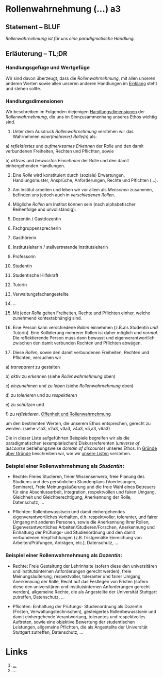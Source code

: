 <!---
   NAME - The NAME of this project is:
ethos

  FILE - The FILENAME of the current file is:
/a3.md

  CREATION - This project was CREATED on:
2017-01-28-16:15:00 UTC

  MODIFICATION - This project was last MODIFIED on:
2017-01-28-16:15:00 UTC

  VERSION - The current VERSION of this project is:
<git-commit-hash>-2017-01-28-16:15:00 UTC

  CREATOR(S) - This project was CREATED by:
Michael Czechowski, Martin Maga

  CONTACT - You can CONTACT the creator(s) or developer(s) of this project at:
E-Mail: mail@martinmaga.de

  COPYRIGHT - The COPYRIGHT holder of this project is:
COPYRIGHT (c) 2016 Martin Maga

  LICENSE - This project is LICENSED under the following license:
Martin Maga 2016 CC BY-SA 4.0 https://creativecommons.org

  SUBFILE – This is a SUBFILE! For more INFORMATION on this project go to:
/README.md
--->

# Rollenwahrnehmung (…) a3
## Statement – BLUF
*Rollenwahrnehmung ist für uns eine paradigmatische Handlung.*

## Erläuterung – TL;DR
### Handlungsgefüge und Wertgefüge
Wir sind davon überzeugt, dass die *Rollenwahrnehmung*, mit allen unseren anderen Werten sowie allen unseren anderen Handlungen im [Einklang](../synopsis/reasons.md) steht und stehen sollte.

### Handlungsdimensionen
Wir beschreiben im Folgenden diejenigen [Handlungsdimensionen](../synopsis/reasons.md) der *Rollenwahrnehmung*, die uns im Sinnzusammenhang unseres Ethos wichtig sind.

1. Unter dem Ausdruck *Rollenwahrnehmung* verstehen wir das Wahrnehmen *einer(mehrerer) Rolle(n)* als:

  a) *reflektiertes* und *aufmerksames* *Erkennen* der Rolle und den damit verbundenen Freiheiten, Rechten und Pflichten, sowie

  b) *aktives* und *bewusstes* *Einnehmen* der Rolle und den damit einhergehenden Handlungen.

2. Eine *Rolle* wird konstituiert durch (soziale) Erwartungen, Handlungsmuster, Ansprüche, Anforderungen, Rechte und Plfichten (...).

3. Am Institut arbeiten und leben wir vor allem als *Menschen* zusammen, befinden uns jedoch auch in *verschiedenen Rollen*.

4. Mögliche *Rollen* am Institut können sein (nach alphabetischer Reihenfolge und unvollständig):

  1. Dozentin / Gastdozentin
  2. Fachgruppensprecherin
  3. Gasthörerin
  4. Institutsleiterin / stellvertretende Institutsleiterin
  5. Professorin
  6. Studentin
  7. Studentische Hilfskraft
  8. Tutorin
  9. Verwaltungsfachangestellte
  10. ...


5. Mit jeder *Rolle* gehen Freiheiten, Rechte und Pflichten einher, welche zunehmend kontextabhängig sind.

6. Eine Person kann verschiedene *Rollen* einnehmen (z.B.als Studentin *und* Tutorin). Eine Kollidierung mehrerer Rollen ist daher möglich und *normal*. Die reflektierende Person muss dann bewusst und eigenverantwortlich zwischen den damit verbunden Rechten und Pflichten abwägen.

7. Diese *Rollen*, sowie den damit verbundenen Freiheiten, Rechten und Pflichten, versuchen wir

  a) *transparent* zu gestalten

  b) *aktiv* zu *erkennen* (siehe *Rollenwahrnehmung* oben)

  c) *einzunehmen* und zu *leben* (siehe *Rollenwahrnehmung* oben)

  d) zu *tolerieren* und zu *respektieren*

  e) zu *schützen* und

  f) zu *reflektieren*. [Offenheit und Rollenwahrnehmung](../contents/fields/v4a3.md)

um den bestimmten Werten, die unserem Ethos entsprechen, gerecht zu werden.
(siehe v1a3, v2a3, v3a3, v4a3, v5,a3, v6a3)

Die in dieser Liste aufgeführten Beispiele begreifen wir als die paradigmatischen (exemplarischen) Diskursreferenten (*universe of discourse* beziehungsweise *domain of discourse*) unseres Ethos.
In [Gründe über Gründe](../synopsis/reasons.md) beschreiben wir, wie wir [unsere Listen](../synopsis/reasons.md) verstehen.

### Beispiel einer Rollenwahrnehmung als *Studentin*:

- Rechte: Freies Studieren, freier Wissenserwerb, freie Planung des Studiums und des persönlichen Stundenplans (Voerlesungen, Seminare), Freie Meinungsäußerung und die freie Wahl eines Betreuers für eine Abschlussarbeit, Integration, respektvollen und fairen Umgang, Gleichheit und Gleichberechtigung, Anerkennung der Rolle, Datenschutz, ...

- Pflichten: Rollenbewusstsein und damit einhergehendes eigenverantwortliches Verhalten, d.h. respektvoller, toleranter, und fairer Umgang mit anderen Personen, sowie die Anerkennung ihrer Rollen, Eigenverantwortliches Arbeiten/Studieren/Forschen, Anerkennung und Einhaltung der Prüfungs- und Studienordnung und den damit verbundenen Verpflichtungen (z.B. fristgemäße Einreichung von Arbeiten/Prüfungen, Anträgen, etc.), Datenschutz, ...

### Beispiel einer Rollenwahrnehmung als *Dozentin*:

- Rechte: Freie Gestaltung der Lehrinhalte (sofern diese den universitären und institutsinternen Anforderungen gerecht werden), freie Meinungsäußerung, respektvoller, toleranter und fairer Umgang, Anerkennung der Rolle, Recht auf das Festlegen von Fristen (sofern diese den universitären und institutsinternen Anforderungen gerecht werden), allgemeine Rechte, die als Angestellte der Universität Stuttgart zutreffen, Datenschutz, ...

- Pflichten: Einhaltung der Prüfungs- Studienordnung als Dozentin (Fristen, Verwaltungstechnischen), gesteigertes Rollenbewusstsein und damit einhergehende Verantwortung, tolerantes und respektvolles Auftreten, sowie eine objektive Bewertung der studentischen Leistungen, allgemeine Pflichten, die als Angestellte der Universität Stuttgart zutreffen, Datenschutz, ...

# Links
1. […](…)
2. …
